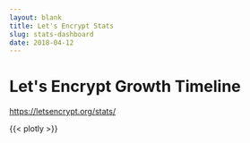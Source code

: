 ```yaml
---
layout: blank
title: Let's Encrypt Stats
slug: stats-dashboard
date: 2018-04-12
---
```

<!-- This is used as a full-screen display by various parties, including
     (minimally) Mozilla. Please check with the committers before removing. -->

<div class="dashboard">
  <div class="figure">
    <h1>Let's Encrypt Growth Timeline</h1>
    <div id="combinedTimeline" title="Issuance Timeline" class="statsgraph">
  </div>

  <p><a href="/stats/">https://letsencrypt.org/stats/</a></p>
</div>

{{< plotly >}}
